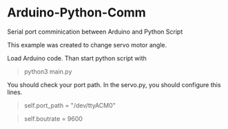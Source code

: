 # Arduino-Python-Comm
Serial port comminication between Arduino and Python Script

This example was created to change servo motor angle.

Load Arduino code. Than start python script with

> python3 main.py

You should check your port path. 
In the servo.py, you should configure this lines.
> self.port_path = "/dev/ttyACM0"

> self.boutrate = 9600

